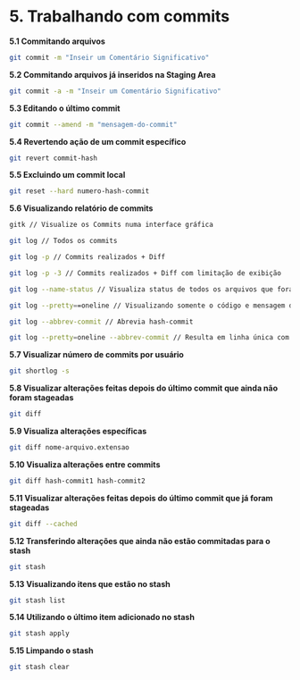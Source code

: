 # 5. Trabalhando com commits

**5.1 Commitando arquivos**
```bash
git commit -m "Inseir um Comentário Significativo"
```

**5.2 Commitando arquivos já inseridos na Staging Area**
```bash
git commit -a -m "Inseir um Comentário Significativo"
```

**5.3 Editando o último commit**
```bash
git commit --amend -m "mensagem-do-commit"
```

**5.4 Revertendo ação de um commit específico**
```bash
git revert commit-hash
```

**5.5 Excluindo um commit local**
```bash
git reset --hard numero-hash-commit
```

**5.6 Visualizando relatório de commits**
```bash
gitk // Visualize os Commits numa interface gráfica

git log // Todos os commits

git log -p // Commits realizados + Diff

git log -p -3 // Commits realizados + Diff com limitação de exibição

git log --name-status // Visualiza status de todos os arquivos que foram modificados

git log --pretty==oneline // Visualizando somente o código e mensagem de cada commit

git log --abbrev-commit // Abrevia hash-commit

git log --pretty=oneline --abbrev-commit // Resulta em linha única com hash-commit abreviada

```

**5.7 Visualizar número de commits por usuário**
```bash
git shortlog -s
```

**5.8 Visualizar alterações feitas depois do último commit que ainda não foram stageadas**
```bash
git diff
```

**5.9 Visualiza alterações específicas**
```bash
git diff nome-arquivo.extensao
```

**5.10 Visualiza alterações entre commits**
```bash
git diff hash-commit1 hash-commit2
```

**5.11 Visualizar alterações feitas depois do último commit que já foram stageadas**
```bash
git diff --cached
```

**5.12 Transferindo alterações que ainda não estão commitadas para o stash**
```bash
git stash
```

**5.13 Visualizando itens que estão no stash**
```bash
git stash list
```

**5.14 Utilizando o último item adicionado no stash**
```bash
git stash apply
```

**5.15 Limpando o stash**
```bash
git stash clear
```
